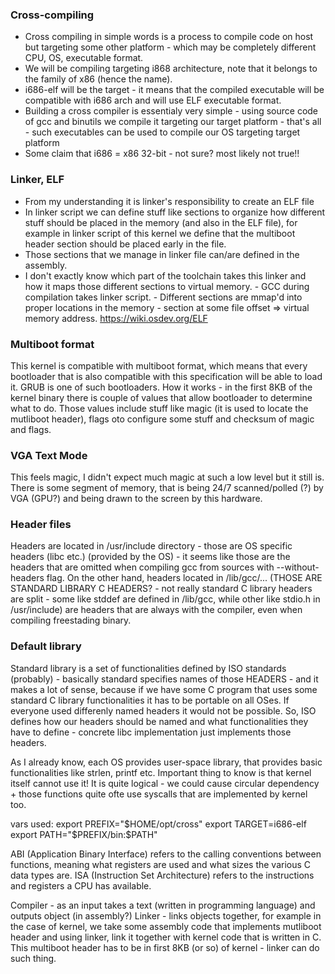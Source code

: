 ### Cross-compiling

- Cross compiling in simple words is a process to compile code on host but targeting some other platform - which 
may be completely different CPU, OS, executable format.
- We will be compiling targeting i868 architecture, note that it belongs to the family of x86 (hence the name).
- i686-elf will be the target - it means that the compiled executable will be compatible with i686 arch and
will use ELF executable format.
- Building a cross compiler is essentialy very simple - using source code of gcc and binutils we compile it
targeting our target platform - that's all - such executables can be used to compile our OS targeting target platform
- Some claim that i686 = x86 32-bit - not sure? most likely not true!!

### Linker, ELF

- From my understanding it is linker's responsibility to create an ELF file
- In linker script we can define stuff like sections to organize how different stuff should be placed in the memory (and also in the ELF file), for example in linker script of this kernel we define that the multiboot header section should be placed early in the file.
- Those sections that we manage in linker file can/are defined in the assembly.
- I don't exactly know which part of the toolchain takes this linker and how it maps those different sections to virtual memory. 
        - GCC during compilation takes linker script.
        - Different sections are mmap'd into proper locations in the memory - section at some file offset => virtual memory address.
        https://wiki.osdev.org/ELF

### Multiboot format

This kernel is compatible with multiboot format, which means that every bootloader that is also compatible with this specification will be able to load it.
GRUB is one of such bootloaders.
How it works - in the first 8KB of the kernel binary there is couple of values that allow bootloader to determine what to do.
Those values include stuff like magic (it is used to locate the mutliboot header), flags oto configure some stuff and checksum of magic and flags.

### VGA Text Mode

This feels magic, I didn't expect much magic at such a low level but it still is.
There is some segment of memory, that is being 24/7 scanned/polled (?) by VGA (GPU?) and being drawn to the screen by this hardware.

### Header files

Headers are located in /usr/include directory - those are OS specific headers (libc etc.) (provided by the OS) - it seems like those are the headers that are omitted when compiling
gcc from sources with --without-headers flag. On the other hand, headers located in /lib/gcc/... (THOSE ARE STANDARD LIBRARY C HEADERS? - not really standard C library headers are split - some like stddef are defined in /lib/gcc, while other like stdio.h in /usr/include) are headers that are always with the compiler, even when compiling
freestading binary.

### Default library

Standard library is a set of functionalities defined by ISO standards (probably) - basically standard specifies names of those HEADERS - and it makes a lot of sense,
because if we have some C program that uses some standard C library functionalities it has to be portable on all OSes. If everyone used differenly named headers
it would not be possible.
So, ISO defines how our headers should be named and what functionalities they have to define - concrete libc implementation just implements those headers.

As I already know, each OS provides user-space library, that provides basic functionalities like strlen, printf etc.
Important thing to know is that kernel itself cannot use it! It is quite logical - we could cause circular dependency + those functions
quite ofte use syscalls that are implemented by kernel too.



vars used:
export PREFIX="$HOME/opt/cross"
export TARGET=i686-elf
export PATH="$PREFIX/bin:$PATH"

ABI (Application Binary Interface) refers to the calling conventions between functions, meaning what registers are used and what sizes the various C data types are. ISA (Instruction Set Architecture) refers to the instructions and registers a CPU has available.

Compiler - as an input takes a text (written in programming language) and outputs object (in assembly?)
Linker - links objects together, for example in the case of kernel, we take some assembly code that implements mutliboot header and using linker, link it together with kernel code that is written in C.
This multiboot header has to be in first 8KB (or so) of kernel - linker can do such thing.
